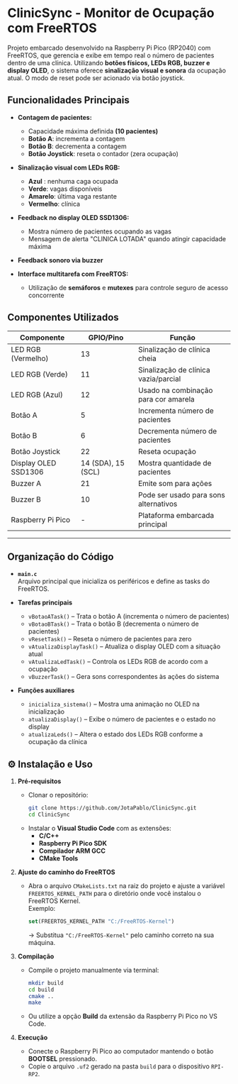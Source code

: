 # ClinicSync - Monitor de Ocupação com FreeRTOS

Projeto embarcado desenvolvido na Raspberry Pi Pico (RP2040) com FreeRTOS, que gerencia e exibe em tempo real o número de pacientes dentro de uma clínica. Utilizando **botões físicos, LEDs RGB, buzzer e display OLED**, o sistema oferece **sinalização visual e sonora** da ocupação atual. O modo de reset pode ser acionado via botão joystick.

## Funcionalidades Principais

- **Contagem de pacientes:**  
  - Capacidade máxima definida **(10 pacientes)**
  - **Botão A**: incrementa a contagem
  - **Botão B**: decrementa a contagem
  - **Botão Joystick**: reseta o contador (zera ocupação)

- **Sinalização visual com LEDs RGB:**  
  - **Azul** : nenhuma caga ocupada
  - **Verde**: vagas disponíveis
  - **Amarelo**: última vaga restante
  - **Vermelho**: clínica 

- **Feedback no display OLED SSD1306:**

  - Mostra número de pacientes ocupando as vagas
  - Mensagem de alerta "CLINICA LOTADA" quando atingir capacidade máxima

- **Feedback sonoro via buzzer** 

- **Interface multitarefa com FreeRTOS:**
  - Utilização de **semáforos** e **mutexes** para controle seguro de acesso concorrente
  

## Componentes Utilizados

| Componente               | GPIO/Pino         | Função                                                       |
|--------------------------|-------------------|--------------------------------------------------------------|
| LED RGB (Vermelho)       | 13                | Sinalização de clínica cheia                                |
| LED RGB (Verde)          | 11                | Sinalização de clínica vazia/parcial                        |
| LED RGB (Azul)           | 12                | Usado na combinação para cor amarela                        |
| Botão A                  | 5                 | Incrementa número de pacientes                              |
| Botão B                  | 6                 | Decrementa número de pacientes                              |
| Botão Joystick           | 22                | Reseta ocupação                                              |
| Display OLED SSD1306     | 14 (SDA), 15 (SCL)| Mostra quantidade de pacientes                              |
| Buzzer A                 | 21                | Emite som para ações                                        |
| Buzzer B                 | 10                | Pode ser usado para sons alternativos                       |
| Raspberry Pi Pico        | -                 | Plataforma embarcada principal                              |

---

## Organização do Código

- **`main.c`**  
  Arquivo principal que inicializa os periféricos e define as tasks do FreeRTOS.

- **Tarefas principais**  
  - `vBotaoATask()` – Trata o botão A (incrementa o número de pacientes)  
  - `vBotaoBTask()` – Trata o botão B (decrementa o número de pacientes)  
  - `vResetTask()` – Reseta o número de pacientes para zero  
  - `vAtualizaDisplayTask()` – Atualiza o display OLED com a situação atual  
  - `vAtualizaLedTask()` – Controla os LEDs RGB de acordo com a ocupação  
  - `vBuzzerTask()` – Gera sons correspondentes às ações do sistema  

- **Funções auxiliares**  
  - `inicializa_sistema()` – Mostra uma animação no OLED na inicialização  
  - `atualizaDisplay()` – Exibe o número de pacientes e o estado no display  
  - `atualizaLeds()` – Altera o estado dos LEDs RGB conforme a ocupação da clínica  



## ⚙️ Instalação e Uso

1. **Pré-requisitos**
   - Clonar o repositório:
     ```bash
     git clone https://github.com/JotaPablo/ClinicSync.git
     cd ClinicSync
     ```
   - Instalar o **Visual Studio Code** com as extensões:
     - **C/C++**
     - **Raspberry Pi Pico SDK**
     - **Compilador ARM GCC**
     - **CMake Tools**

2. **Ajuste do caminho do FreeRTOS**
   - Abra o arquivo `CMakeLists.txt` na raiz do projeto e ajuste a variável `FREERTOS_KERNEL_PATH` para o diretório onde você instalou o FreeRTOS Kernel.  
     Exemplo:
     ```cmake
     set(FREERTOS_KERNEL_PATH "C:/FreeRTOS-Kernel")
     ```
     → Substitua `"C:/FreeRTOS-Kernel"` pelo caminho correto na sua máquina.

3. **Compilação**
   - Compile o projeto manualmente via terminal:
     ```bash
     mkdir build
     cd build
     cmake ..
     make
     ```
   - Ou utilize a opção **Build** da extensão da Raspberry Pi Pico no VS Code.

4. **Execução**
   - Conecte o Raspberry Pi Pico ao computador mantendo o botão **BOOTSEL** pressionado.
   - Copie o arquivo `.uf2` gerado na pasta `build` para o dispositivo `RPI-RP2`.